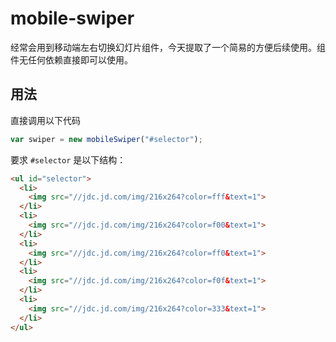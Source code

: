 # mobile-swiper

经常会用到移动端左右切换幻灯片组件，今天提取了一个简易的方便后续使用。组件无任何依赖直接即可以使用。

## 用法

直接调用以下代码
 ```js
 var swiper = new mobileSwiper("#selector"); 
 ```

要求 `#selector` 是以下结构：  

```html
<ul id="selector">
  <li>
    <img src="//jdc.jd.com/img/216x264?color=fff&text=1">
  </li>
  <li>
    <img src="//jdc.jd.com/img/216x264?color=f00&text=1">
  </li>
  <li>
    <img src="//jdc.jd.com/img/216x264?color=ff0&text=1">
  </li>
  <li>
    <img src="//jdc.jd.com/img/216x264?color=f0f&text=1">
  </li>
  <li>
    <img src="//jdc.jd.com/img/216x264?color=333&text=1">
  </li>
</ul>
```


